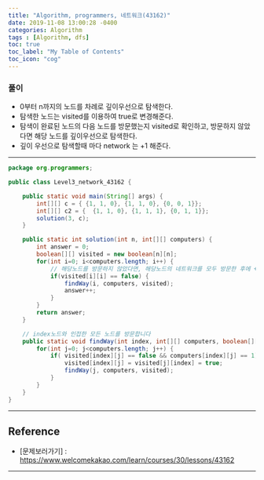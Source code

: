 ```yaml
---
title: "Algorithm, programmers, 네트워크(43162)"
date: 2019-11-08 13:00:28 -0400
categories: Algorithm
tags : [Algorithm, dfs]
toc: true
toc_label: "My Table of Contents"
toc_icon: "cog"
---
```

### 풀이
- 0부터 n까지의 노드를 차례로 깊이우선으로 탐색한다.
- 탐색한 노드는 visited를 이용하여 true로 변경해준다.
- 탐색이 완료된 노드의 다음 노드를 방문했는지 visited로 확인하고, 방문하지 않았다면 해당 노드를 깊이우선으로 탐색한다.
- 깊이 우선으로 탐색할때 마다 network 는 +1 해준다.

---
```java
package org.programmers;

public class Level3_network_43162 {

	public static void main(String[] args) {
		int[][] c = { {1, 1, 0}, {1, 1, 0}, {0, 0, 1}};
		int[][] c2 = {	{1, 1, 0}, {1, 1, 1}, {0, 1, 1}};
		solution(3, c);
	}

	public static int solution(int n, int[][] computers) {
		int answer = 0;
		boolean[][] visited = new boolean[n][n];
		for(int i=0; i<computers.length; i++) {
			// 해당노드를 방문하지 않았다면, 해당노드의 네트워크를 모두 방문한 후에 +1
			if(visited[i][i] == false) {
				findWay(i, computers, visited);
				answer++;
			}
		}
		return answer;
	}

	// index노드와 인접한 모든 노드를 방문합니다
	public static void findWay(int index, int[][] computers, boolean[][] visited) {
		for(int j=0; j<computers.length; j++) { 			
			if( visited[index][j] == false && computers[index][j] == 1) {			
				visited[index][j] = visited[j][index] = true;
				findWay(j, computers, visited);
			}		
		}  			
	}
}
```

---
## Reference
- [문제보러가기] : <https://www.welcomekakao.com/learn/courses/30/lessons/43162>
---
